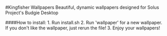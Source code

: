 #Kingfisher Wallpapers
Beautiful, dynamic wallpapers designed for Solus Project's Budgie Desktop

####How to install:
	1. Run install.sh
	2. Run 'wallpaper' for a new wallpaper. If you don't like the wallpaper, just rerun the file!
	3. Enjoy your wallpapers!
